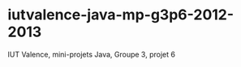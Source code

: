 iutvalence-java-mp-g3p6-2012-2013
=================================

IUT Valence, mini-projets Java, Groupe 3, projet 6